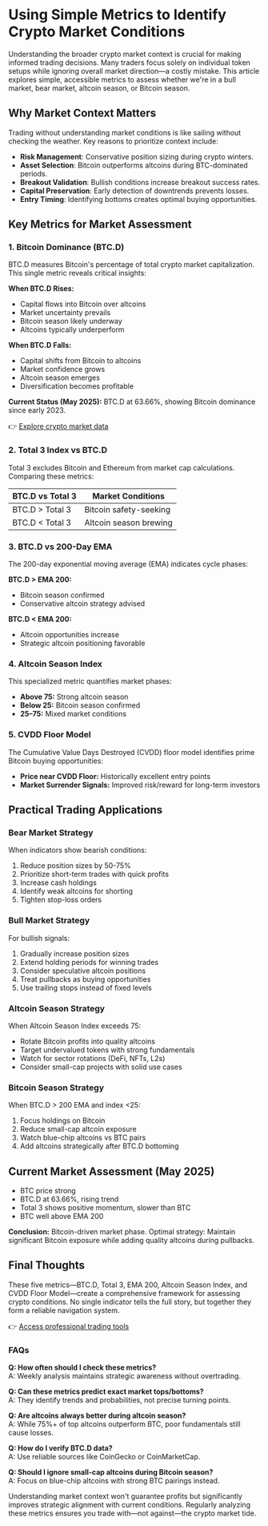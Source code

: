 # Using Simple Metrics to Identify Crypto Market Conditions  

Understanding the broader crypto market context is crucial for making informed trading decisions. Many traders focus solely on individual token setups while ignoring overall market direction—a costly mistake. This article explores simple, accessible metrics to assess whether we're in a bull market, bear market, altcoin season, or Bitcoin season.  

## Why Market Context Matters  

Trading without understanding market conditions is like sailing without checking the weather. Key reasons to prioritize context include:  

- **Risk Management**: Conservative position sizing during crypto winters.  
- **Asset Selection**: Bitcoin outperforms altcoins during BTC-dominated periods.  
- **Breakout Validation**: Bullish conditions increase breakout success rates.  
- **Capital Preservation**: Early detection of downtrends prevents losses.  
- **Entry Timing**: Identifying bottoms creates optimal buying opportunities.  

## Key Metrics for Market Assessment  

### 1. Bitcoin Dominance (BTC.D)  

BTC.D measures Bitcoin's percentage of total crypto market capitalization. This single metric reveals critical insights:  

**When BTC.D Rises:**  
- Capital flows into Bitcoin over altcoins  
- Market uncertainty prevails  
- Bitcoin season likely underway  
- Altcoins typically underperform  

**When BTC.D Falls:**  
- Capital shifts from Bitcoin to altcoins  
- Market confidence grows  
- Altcoin season emerges  
- Diversification becomes profitable  

**Current Status (May 2025):** BTC.D at 63.66%, showing Bitcoin dominance since early 2023.  

👉 [Explore crypto market data](https://bit.ly/okx-bonus)  

### 2. Total 3 Index vs BTC.D  

Total 3 excludes Bitcoin and Ethereum from market cap calculations. Comparing these metrics:  

| BTC.D vs Total 3 | Market Conditions |  
|------------------|-------------------|  
| BTC.D > Total 3  | Bitcoin safety-seeking |  
| BTC.D < Total 3  | Altcoin season brewing |  

### 3. BTC.D vs 200-Day EMA  

The 200-day exponential moving average (EMA) indicates cycle phases:  

**BTC.D > EMA 200:**  
- Bitcoin season confirmed  
- Conservative altcoin strategy advised  

**BTC.D < EMA 200:**  
- Altcoin opportunities increase  
- Strategic altcoin positioning favorable  

### 4. Altcoin Season Index  

This specialized metric quantifies market phases:  
- **Above 75:** Strong altcoin season  
- **Below 25:** Bitcoin season confirmed  
- **25–75:** Mixed market conditions  

### 5. CVDD Floor Model  

The Cumulative Value Days Destroyed (CVDD) floor model identifies prime Bitcoin buying opportunities:  
- **Price near CVDD Floor:** Historically excellent entry points  
- **Market Surrender Signals:** Improved risk/reward for long-term investors  

## Practical Trading Applications  

### Bear Market Strategy  

When indicators show bearish conditions:  
1. Reduce position sizes by 50-75%  
2. Prioritize short-term trades with quick profits  
3. Increase cash holdings  
4. Identify weak altcoins for shorting  
5. Tighten stop-loss orders  

### Bull Market Strategy  

For bullish signals:  
1. Gradually increase position sizes  
2. Extend holding periods for winning trades  
3. Consider speculative altcoin positions  
4. Treat pullbacks as buying opportunities  
5. Use trailing stops instead of fixed levels  

### Altcoin Season Strategy  

When Altcoin Season Index exceeds 75:  
- Rotate Bitcoin profits into quality altcoins  
- Target undervalued tokens with strong fundamentals  
- Watch for sector rotations (DeFi, NFTs, L2s)  
- Consider small-cap projects with solid use cases  

### Bitcoin Season Strategy  

When BTC.D > 200 EMA and index <25:  
1. Focus holdings on Bitcoin  
2. Reduce small-cap altcoin exposure  
3. Watch blue-chip altcoins vs BTC pairs  
4. Add altcoins strategically after BTC.D bottoming  

## Current Market Assessment (May 2025)  

- BTC price strong  
- BTC.D at 63.66%, rising trend  
- Total 3 shows positive momentum, slower than BTC  
- BTC well above EMA 200  

**Conclusion:** Bitcoin-driven market phase. Optimal strategy: Maintain significant Bitcoin exposure while adding quality altcoins during pullbacks.  

## Final Thoughts  

These five metrics—BTC.D, Total 3, EMA 200, Altcoin Season Index, and CVDD Floor Model—create a comprehensive framework for assessing crypto conditions. No single indicator tells the full story, but together they form a reliable navigation system.  

👉 [Access professional trading tools](https://bit.ly/okx-bonus)  

### FAQs  

**Q: How often should I check these metrics?**  
A: Weekly analysis maintains strategic awareness without overtrading.  

**Q: Can these metrics predict exact market tops/bottoms?**  
A: They identify trends and probabilities, not precise turning points.  

**Q: Are altcoins always better during altcoin season?**  
A: While 75%+ of top altcoins outperform BTC, poor fundamentals still cause losses.  

**Q: How do I verify BTC.D data?**  
A: Use reliable sources like CoinGecko or CoinMarketCap.  

**Q: Should I ignore small-cap altcoins during Bitcoin season?**  
A: Focus on blue-chip altcoins with strong BTC pairings instead.  

Understanding market context won't guarantee profits but significantly improves strategic alignment with current conditions. Regularly analyzing these metrics ensures you trade with—not against—the crypto market tide.